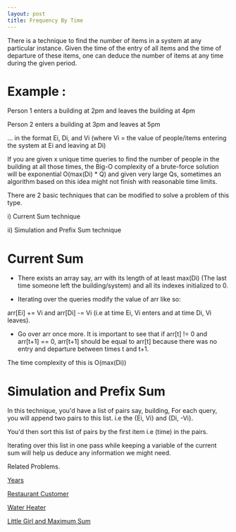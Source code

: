 ```yaml
---
layout: post
title: Frequency By Time
---
```


There is a technique to find the number of items in a system at any particular instance. Given the time of the entry of all items and the time of departure of these items, one can deduce the number of items at any time during the given period.



# Example : 

Person 1 enters a building at 2pm and leaves the building at 4pm

Person 2 enters a building at 3pm and leaves at 5pm

... in the format Ei, Di, and Vi (where Vi = the value of people/items entering the system at Ei and leaving at Di)

If you are given x unique time queries to find the number of people in the building at all those times, the Big-O complexity of a brute-force solution will be exponential O(max(Di) * Q) and given very large Qs, sometimes an algorithm based on this idea might not finish with reasonable time limits.

There are 2 basic techniques that can be modified to solve a problem of this type.

i) Current Sum technique

ii) Simulation and Prefix Sum technique



# Current Sum

- There exists an array say, arr with its length of at least max(Di) (The last time someone left the building/system) and all its indexes initialized to 0.


- Iterating over the queries modify the value of arr like so: 

arr[Ei]  +=  Vi and arr[Di] -= Vi (i.e at time Ei, Vi enters and at time Di, Vi leaves).


- Go over arr once more. It is important to see that if arr[t] != 0  and arr[t+1] == 0, arr[t+1] should be equal to arr[t] because there was no entry and departure between times t and t+1.

The time complexity of this is O(max(Di))



# Simulation and Prefix Sum

In this technique, you'd have a list of pairs say, building,  For each query, you will append two pairs to this list. i.e the {Ei, Vi} and {Di, -Vi}.

You'd then sort this list of pairs by the first item i.e (time) in the pairs.

Iterating over this list in one pass while keeping a variable of the current sum will help us deduce any information we might need.



Related Problems.

[Years](https://codeforces.com/problemset/problem/1424/G)

[Restaurant Customer](https://cses.fi/problemset/task/1619)

[Water Heater](https://atcoder.jp/contests/abc183/tasks/abc183_d)

[Little Girl and Maximum Sum](https://codeforces.com/problemset/problem/276/C)


